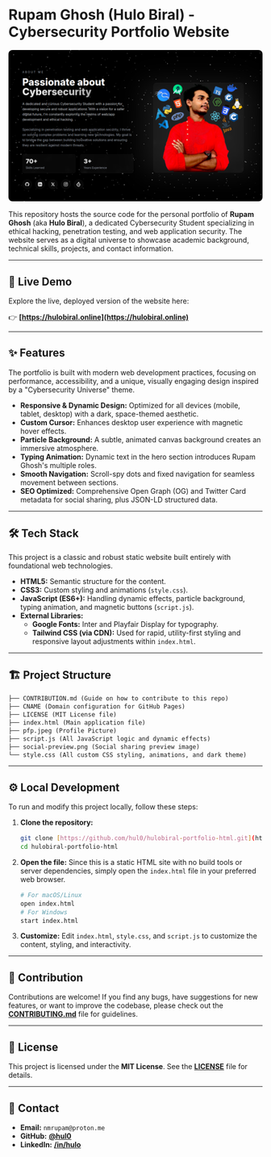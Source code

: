 # Rupam Ghosh (Hulo Biral) - Cybersecurity Portfolio Website

<p align="center">
  <a href="./social-preview.png" target="_blank">
    <img src="./social-preview.png" alt="Rupam Ghosh Portfolio Screenshot" style="border-radius: 8px;">
  </a>
</p>

This repository hosts the source code for the personal portfolio of **Rupam Ghosh** (aka **Hulo Biral**), a dedicated Cybersecurity Student specializing in ethical hacking, penetration testing, and web application security. The website serves as a digital universe to showcase academic background, technical skills, projects, and contact information.

---

## 🚀 Live Demo

Explore the live, deployed version of the website here:

👉 **[https://hulobiral.online](https://hulobiral.online)**

---

## ✨ Features

The portfolio is built with modern web development practices, focusing on performance, accessibility, and a unique, visually engaging design inspired by a "Cybersecurity Universe" theme.

* **Responsive & Dynamic Design:** Optimized for all devices (mobile, tablet, desktop) with a dark, space-themed aesthetic.
* **Custom Cursor:** Enhances desktop user experience with magnetic hover effects.
* **Particle Background:** A subtle, animated canvas background creates an immersive atmosphere.
* **Typing Animation:** Dynamic text in the hero section introduces Rupam Ghosh's multiple roles.
* **Smooth Navigation:** Scroll-spy dots and fixed navigation for seamless movement between sections.
* **SEO Optimized:** Comprehensive Open Graph (OG) and Twitter Card metadata for social sharing, plus JSON-LD structured data.

---

## 🛠️ Tech Stack

This project is a classic and robust static website built entirely with foundational web technologies.

* **HTML5:** Semantic structure for the content.
* **CSS3:** Custom styling and animations (`style.css`).
* **JavaScript (ES6+):** Handling dynamic effects, particle background, typing animation, and magnetic buttons (`script.js`).
* **External Libraries:**
    * **Google Fonts:** Inter and Playfair Display for typography.
    * **Tailwind CSS (via CDN):** Used for rapid, utility-first styling and responsive layout adjustments within `index.html`.

---

## 🏗️ Project Structure
```
├── CONTRIBUTION.md (Guide on how to contribute to this repo)
├── CNAME (Domain configuration for GitHub Pages)
├── LICENSE (MIT License file)
├── index.html (Main application file)
├── pfp.jpeg (Profile Picture)
├── script.js (All JavaScript logic and dynamic effects)
├── social-preview.png (Social sharing preview image)
└── style.css (All custom CSS styling, animations, and dark theme)
```
---

## ⚙️ Local Development

To run and modify this project locally, follow these steps:

1.  **Clone the repository:**
    ```bash
    git clone [https://github.com/hul0/hulobiral-portfolio-html.git](https://github.com/hul0/hulobiral-portfolio-html.git)
    cd hulobiral-portfolio-html
    ```

2.  **Open the file:**
    Since this is a static HTML site with no build tools or server dependencies, simply open the `index.html` file in your preferred web browser.

    ```bash
    # For macOS/Linux
    open index.html
    # For Windows
    start index.html
    ```

3.  **Customize:**
    Edit `index.html`, `style.css`, and `script.js` to customize the content, styling, and interactivity.

---

## 🤝 Contribution

Contributions are welcome! If you find any bugs, have suggestions for new features, or want to improve the codebase, please check out the **[CONTRIBUTING.md](CONTRIBUTING.md)** file for guidelines.

---

## 📝 License

This project is licensed under the **MIT License**. See the **[LICENSE](LICENSE)** file for details.

---

## 📧 Contact

* **Email:** `nmrupam@proton.me`
* **GitHub:** **[@hul0](https://github.com/hul0)**
* **LinkedIn:** **[/in/hulo](https://www.linkedin.com/in/hulo)**



